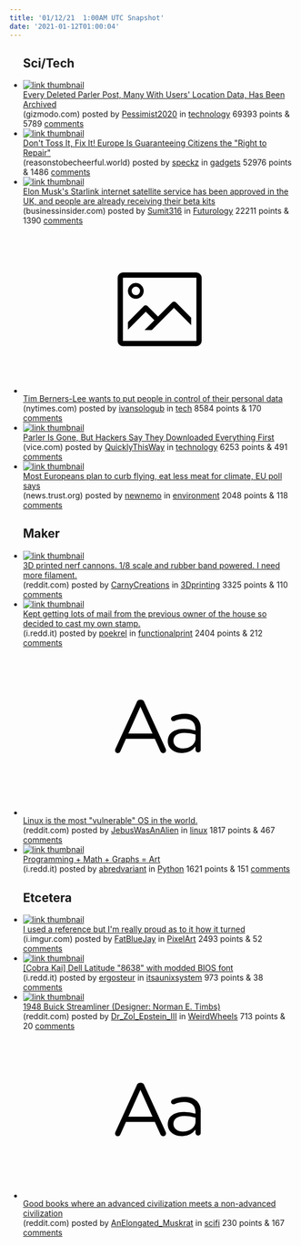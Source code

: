 ```yaml
---
title: '01/12/21  1:00AM UTC Snapshot'
date: '2021-01-12T01:00:04'
---
```

<ul>
<h2>Sci/Tech</h2>

<li><a href='https://gizmodo.com/every-deleted-parler-post-many-with-users-location-dat-1846032466'><img src='https://b.thumbs.redditmedia.com/AAXlZJPXdn8MRp2EyAbr6DlOGaKwRhWTleomiJq7jZU.jpg' alt='link thumbnail'></a><div><div class='linkTitle'><a href='https://gizmodo.com/every-deleted-parler-post-many-with-users-location-dat-1846032466'>Every Deleted Parler Post, Many With Users' Location Data, Has Been Archived</a></div>(gizmodo.com) posted by <a href='https://www.reddit.com/user/Pessimist2020'>Pessimist2020</a> in <a href='https://www.reddit.com/r/technology'>technology</a> 69393 points & 5789 <a href='https://www.reddit.com/r/technology/comments/kv2qt2/every_deleted_parler_post_many_with_users/'>comments</a></div></li>

<li><a href='https://reasonstobecheerful.world/europe-guarantee-right-to-repair-ifixit/'><img src='https://a.thumbs.redditmedia.com/GDyGDnJARNcheCK6MYOQyvwVzLqEy6KtQyme3wbmnE8.jpg' alt='link thumbnail'></a><div><div class='linkTitle'><a href='https://reasonstobecheerful.world/europe-guarantee-right-to-repair-ifixit/'>Don't Toss It, Fix It! Europe Is Guaranteeing Citizens the "Right to Repair"</a></div>(reasonstobecheerful.world) posted by <a href='https://www.reddit.com/user/speckz'>speckz</a> in <a href='https://www.reddit.com/r/gadgets'>gadgets</a> 52976 points & 1486 <a href='https://www.reddit.com/r/gadgets/comments/kv3nti/dont_toss_it_fix_it_europe_is_guaranteeing/'>comments</a></div></li>

<li><a href='https://www.businessinsider.com/starlink-beta-uk-elon-musk-spacex-satellite-broadband-2021-1'><img src='https://b.thumbs.redditmedia.com/ldMAxRzrYZBqnoP9lKlLDN6z1r5SZYXMwHKKahNL_ec.jpg' alt='link thumbnail'></a><div><div class='linkTitle'><a href='https://www.businessinsider.com/starlink-beta-uk-elon-musk-spacex-satellite-broadband-2021-1'>Elon Musk's Starlink internet satellite service has been approved in the UK, and people are already receiving their beta kits</a></div>(businessinsider.com) posted by <a href='https://www.reddit.com/user/Sumit316'>Sumit316</a> in <a href='https://www.reddit.com/r/Futurology'>Futurology</a> 22211 points & 1390 <a href='https://www.reddit.com/r/Futurology/comments/kv3hsu/elon_musks_starlink_internet_satellite_service/'>comments</a></div></li>

<li><a href='https://www.nytimes.com/2021/01/10/technology/tim-berners-lee-privacy-internet.html'><svg version='1.1' viewBox='-34 -14 104 64' preserveAspectRatio='xMidYMid meet' xmlns='http://www.w3.org/2000/svg' xmlns:xlink='http://www.w3.org/1999/xlink'>
    <title>link thumbnail</title>
    <path d='M32,4H4A2,2,0,0,0,2,6V30a2,2,0,0,0,2,2H32a2,2,0,0,0,2-2V6A2,2,0,0,0,32,4ZM4,30V6H32V30Z'></path>
    <path d='M8.92,14a3,3,0,1,0-3-3A3,3,0,0,0,8.92,14Zm0-4.6A1.6,1.6,0,1,1,7.33,11,1.6,1.6,0,0,1,8.92,9.41Z'></path>
    <path d='M22.78,15.37l-5.4,5.4-4-4a1,1,0,0,0-1.41,0L5.92,22.9v2.83l6.79-6.79L16,22.18l-3.75,3.75H15l8.45-8.45L30,24V21.18l-5.81-5.81A1,1,0,0,0,22.78,15.37Z'></path>
    </svg></a><div><div class='linkTitle'><a href='https://www.nytimes.com/2021/01/10/technology/tim-berners-lee-privacy-internet.html'>Tim Berners-Lee wants to put people in control of their personal data</a></div>(nytimes.com) posted by <a href='https://www.reddit.com/user/ivansologub'>ivansologub</a> in <a href='https://www.reddit.com/r/tech'>tech</a> 8584 points & 170 <a href='https://www.reddit.com/r/tech/comments/kv2mwd/tim_bernerslee_wants_to_put_people_in_control_of/'>comments</a></div></li>

<li><a href='https://www.vice.com/en/article/jgqbex/parler-is-gone-but-hackers-say-they-downloaded-everything-first'><img src='https://b.thumbs.redditmedia.com/Bu2yjheGSN0uGjBqFkYhTV2koTyFT2rA-SP-8BZNVrQ.jpg' alt='link thumbnail'></a><div><div class='linkTitle'><a href='https://www.vice.com/en/article/jgqbex/parler-is-gone-but-hackers-say-they-downloaded-everything-first'>Parler Is Gone, But Hackers Say They Downloaded Everything First</a></div>(vice.com) posted by <a href='https://www.reddit.com/user/QuicklyThisWay'>QuicklyThisWay</a> in <a href='https://www.reddit.com/r/technology'>technology</a> 6253 points & 491 <a href='https://www.reddit.com/r/technology/comments/kv4gvx/parler_is_gone_but_hackers_say_they_downloaded/'>comments</a></div></li>

<li><a href='https://news.trust.org/item/20210111085952-zwdem/'><img src='https://b.thumbs.redditmedia.com/3OhPDI02FDC2hJRAaRQ2J5Fjhn7TJYj5-XXl47-zw9o.jpg' alt='link thumbnail'></a><div><div class='linkTitle'><a href='https://news.trust.org/item/20210111085952-zwdem/'>Most Europeans plan to curb flying, eat less meat for climate, EU poll says</a></div>(news.trust.org) posted by <a href='https://www.reddit.com/user/newnemo'>newnemo</a> in <a href='https://www.reddit.com/r/environment'>environment</a> 2048 points & 118 <a href='https://www.reddit.com/r/environment/comments/kv1zkl/most_europeans_plan_to_curb_flying_eat_less_meat/'>comments</a></div></li>

<h2>Maker</h2>

<li><a href='https://www.reddit.com/gallery/kv2240'><img src='https://a.thumbs.redditmedia.com/sMnlbwA7ByE2yzkoU5F5v23g27kNk_49__JT4XJtPN8.jpg' alt='link thumbnail'></a><div><div class='linkTitle'><a href='https://www.reddit.com/gallery/kv2240'>3D printed nerf cannons. 1/8 scale and rubber band powered. I need more filament.</a></div>(reddit.com) posted by <a href='https://www.reddit.com/user/CarnyCreations'>CarnyCreations</a> in <a href='https://www.reddit.com/r/3Dprinting'>3Dprinting</a> 3325 points & 110 <a href='https://www.reddit.com/r/3Dprinting/comments/kv2240/3d_printed_nerf_cannons_18_scale_and_rubber_band/'>comments</a></div></li>

<li><a href='https://i.redd.it/t6uyrmu7npa61.jpg'><img src='https://b.thumbs.redditmedia.com/mb8NqeXjbtn38KKAygkA9wQS6BypzgjWY3Ooorjbweg.jpg' alt='link thumbnail'></a><div><div class='linkTitle'><a href='https://i.redd.it/t6uyrmu7npa61.jpg'>Kept getting lots of mail from the previous owner of the house so decided to cast my own stamp.</a></div>(i.redd.it) posted by <a href='https://www.reddit.com/user/poekrel'>poekrel</a> in <a href='https://www.reddit.com/r/functionalprint'>functionalprint</a> 2404 points & 212 <a href='https://www.reddit.com/r/functionalprint/comments/kv3ahn/kept_getting_lots_of_mail_from_the_previous_owner/'>comments</a></div></li>

<li><a href='https://www.reddit.com/r/linux/comments/kuy69p/linux_is_the_most_vulnerable_os_in_the_world/'><svg version='1.1' viewBox='-34 -12 104 64' preserveAspectRatio='xMidYMid slice' xmlns='http://www.w3.org/2000/svg' xmlns:xlink='http://www.w3.org/1999/xlink'>
    <title>text link thumbnail</title>
    <path d='M12.19,8.84a1.45,1.45,0,0,0-1.4-1h-.12a1.46,1.46,0,0,0-1.42,1L1.14,26.56a1.29,1.29,0,0,0-.14.59,1,1,0,0,0,1,1,1.12,1.12,0,0,0,1.08-.77l2.08-4.65h11l2.08,4.59a1.24,1.24,0,0,0,1.12.83,1.08,1.08,0,0,0,1.08-1.08,1.64,1.64,0,0,0-.14-.57ZM6.08,20.71l4.59-10.22,4.6,10.22Z'>
    </path>
    <path d='M32.24,14.78A6.35,6.35,0,0,0,27.6,13.2a11.36,11.36,0,0,0-4.7,1,1,1,0,0,0-.58.89,1,1,0,0,0,.94.92,1.23,1.23,0,0,0,.39-.08,8.87,8.87,0,0,1,3.72-.81c2.7,0,4.28,1.33,4.28,3.92v.5a15.29,15.29,0,0,0-4.42-.61c-3.64,0-6.14,1.61-6.14,4.64v.05c0,2.95,2.7,4.48,5.37,4.48a6.29,6.29,0,0,0,5.19-2.48V26.9a1,1,0,0,0,1,1,1,1,0,0,0,1-1.06V19A5.71,5.71,0,0,0,32.24,14.78Zm-.56,7.7c0,2.28-2.17,3.89-4.81,3.89-1.94,0-3.61-1.06-3.61-2.86v-.06c0-1.8,1.5-3,4.2-3a15.2,15.2,0,0,1,4.22.61Z'>
    </path>
    </svg></a><div><div class='linkTitle'><a href='https://www.reddit.com/r/linux/comments/kuy69p/linux_is_the_most_vulnerable_os_in_the_world/'>Linux is the most "vulnerable" OS in the world.</a></div>(reddit.com) posted by <a href='https://www.reddit.com/user/JebusWasAnAlien'>JebusWasAnAlien</a> in <a href='https://www.reddit.com/r/linux'>linux</a> 1817 points & 467 <a href='https://www.reddit.com/r/linux/comments/kuy69p/linux_is_the_most_vulnerable_os_in_the_world/'>comments</a></div></li>

<li><a href='https://i.redd.it/c8z3mrmbuoa61.jpg'><img src='https://a.thumbs.redditmedia.com/T6T86MwH8IyS0WkGIb48XfXd350MTJvhJah-4Y8RfU0.jpg' alt='link thumbnail'></a><div><div class='linkTitle'><a href='https://i.redd.it/c8z3mrmbuoa61.jpg'>Programming + Math + Graphs = Art</a></div>(i.redd.it) posted by <a href='https://www.reddit.com/user/abredvariant'>abredvariant</a> in <a href='https://www.reddit.com/r/Python'>Python</a> 1621 points & 151 <a href='https://www.reddit.com/r/Python/comments/kv0u3w/programming_math_graphs_art/'>comments</a></div></li>

<h2>Etcetera</h2>

<li><a href='https://i.imgur.com/b0d6M8d.png'><img src='https://b.thumbs.redditmedia.com/UdEmFL-Vf71D4lbBhtcgXiqBbWy1N91KLG_JRN2YaAA.jpg' alt='link thumbnail'></a><div><div class='linkTitle'><a href='https://i.imgur.com/b0d6M8d.png'>I used a reference but I'm really proud as to it how it turned</a></div>(i.imgur.com) posted by <a href='https://www.reddit.com/user/FatBlueJay'>FatBlueJay</a> in <a href='https://www.reddit.com/r/PixelArt'>PixelArt</a> 2493 points & 52 <a href='https://www.reddit.com/r/PixelArt/comments/kv14qh/i_used_a_reference_but_im_really_proud_as_to_it/'>comments</a></div></li>

<li><a href='https://i.redd.it/ebrg8nh48na61.png'><img src='https://b.thumbs.redditmedia.com/VrBjzqeZINxB1IAf-RbTjg-_pCtIAMM9IaJXK16LDAY.jpg' alt='link thumbnail'></a><div><div class='linkTitle'><a href='https://i.redd.it/ebrg8nh48na61.png'>[Cobra Kai] Dell Latitude "8638" with modded BIOS font</a></div>(i.redd.it) posted by <a href='https://www.reddit.com/user/ergosteur'>ergosteur</a> in <a href='https://www.reddit.com/r/itsaunixsystem'>itsaunixsystem</a> 973 points & 38 <a href='https://www.reddit.com/r/itsaunixsystem/comments/kuwm1j/cobra_kai_dell_latitude_8638_with_modded_bios_font/'>comments</a></div></li>

<li><a href='https://www.reddit.com/gallery/kv7pwg'><img src='https://a.thumbs.redditmedia.com/xO5ejkEUePFuSU4JCa00gda0p4UTOFYACOtmh2ywyg8.jpg' alt='link thumbnail'></a><div><div class='linkTitle'><a href='https://www.reddit.com/gallery/kv7pwg'>1948 Buick Streamliner (Designer: Norman E. Timbs)</a></div>(reddit.com) posted by <a href='https://www.reddit.com/user/Dr_Zol_Epstein_III'>Dr_Zol_Epstein_III</a> in <a href='https://www.reddit.com/r/WeirdWheels'>WeirdWheels</a> 713 points & 20 <a href='https://www.reddit.com/r/WeirdWheels/comments/kv7pwg/1948_buick_streamliner_designer_norman_e_timbs/'>comments</a></div></li>

<li><a href='https://www.reddit.com/r/scifi/comments/kv5nhh/good_books_where_an_advanced_civilization_meets_a/'><svg version='1.1' viewBox='-34 -12 104 64' preserveAspectRatio='xMidYMid slice' xmlns='http://www.w3.org/2000/svg' xmlns:xlink='http://www.w3.org/1999/xlink'>
    <title>text link thumbnail</title>
    <path d='M12.19,8.84a1.45,1.45,0,0,0-1.4-1h-.12a1.46,1.46,0,0,0-1.42,1L1.14,26.56a1.29,1.29,0,0,0-.14.59,1,1,0,0,0,1,1,1.12,1.12,0,0,0,1.08-.77l2.08-4.65h11l2.08,4.59a1.24,1.24,0,0,0,1.12.83,1.08,1.08,0,0,0,1.08-1.08,1.64,1.64,0,0,0-.14-.57ZM6.08,20.71l4.59-10.22,4.6,10.22Z'>
    </path>
    <path d='M32.24,14.78A6.35,6.35,0,0,0,27.6,13.2a11.36,11.36,0,0,0-4.7,1,1,1,0,0,0-.58.89,1,1,0,0,0,.94.92,1.23,1.23,0,0,0,.39-.08,8.87,8.87,0,0,1,3.72-.81c2.7,0,4.28,1.33,4.28,3.92v.5a15.29,15.29,0,0,0-4.42-.61c-3.64,0-6.14,1.61-6.14,4.64v.05c0,2.95,2.7,4.48,5.37,4.48a6.29,6.29,0,0,0,5.19-2.48V26.9a1,1,0,0,0,1,1,1,1,0,0,0,1-1.06V19A5.71,5.71,0,0,0,32.24,14.78Zm-.56,7.7c0,2.28-2.17,3.89-4.81,3.89-1.94,0-3.61-1.06-3.61-2.86v-.06c0-1.8,1.5-3,4.2-3a15.2,15.2,0,0,1,4.22.61Z'>
    </path>
    </svg></a><div><div class='linkTitle'><a href='https://www.reddit.com/r/scifi/comments/kv5nhh/good_books_where_an_advanced_civilization_meets_a/'>Good books where an advanced civilization meets a non-advanced civilization</a></div>(reddit.com) posted by <a href='https://www.reddit.com/user/AnElongated_Muskrat'>AnElongated_Muskrat</a> in <a href='https://www.reddit.com/r/scifi'>scifi</a> 230 points & 167 <a href='https://www.reddit.com/r/scifi/comments/kv5nhh/good_books_where_an_advanced_civilization_meets_a/'>comments</a></div></li>

</ul>
